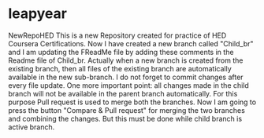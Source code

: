 # leapyear
NewRepoHED
This is a new Repository created for practice of HED Coursera Certifications. 
Now I have created a new branch called "Child_br" and I am updating the FReadMe file by adding these comments in the Readme file of Child_br.
Actually when a new branch is created from the existing branch, then all files of the existing branch are automatically available in the new sub-branch. I do not forget to commit changes after every file update.
One more important point: all changes made in the child branch will not be available in the parent branch automatically.
For this purpose Pull request is used to merge both the branches.
Now I am going to press the button "Compare & Pull request" for merging the two branches and combining the changes. But this must be done while child branch is active branch.
